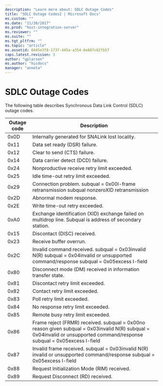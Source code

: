 ```yaml
---
description: "Learn more about: SDLC Outage Codes"
title: "SDLC Outage Codes2 | Microsoft Docs"
ms.custom: ""
ms.date: "11/30/2017"
ms.prod: "host-integration-server"
ms.reviewer: ""
ms.suite: ""
ms.tgt_pltfrm: ""
ms.topic: "article"
ms.assetid: 0445e3f8-1737-445a-a354-8e887c82fb57
caps.latest.revision: 3
author: "gplarsen"
ms.author: "hisdocs"
manager: "anneta"
---
```

# SDLC Outage Codes
The following table describes Synchronous Data Link Control (SDLC) outage codes.  
  
|Outage code|Description|  
|-----------------|-----------------|  
|0x0D|Internally generated for SNALink lost locality.|  
|0x11|Data set ready (DSR) failure.|  
|0x12|Clear to send (CTS) failure.|  
|0x14|Data carrier detect (DCD) failure.|  
|0x24|Nonproductive receive retry limit exceeded.|  
|0x25|Idle time-out retry limit exceeded.|  
|0x29|Connection problem. subqual = 0x00I-frame retransmission subqual nonzeroXID retransmission|  
|0x2D|Abnormal modem response.|  
|0x2E|Write time-out retry exceeded.|  
|0xA0|Exchange identification (XID) exchange failed on multidrop line. Subqual is address of secondary station.|  
|0x15|Discontact (DISC) received.|  
|0x23|Receive buffer overrun.|  
|0x2C|Invalid command received. subqual = 0x03invalid N(R) subqual = 0x04invalid or unsupported command/response subqual = 0x05excess I-field|  
|0x80|Disconnect mode (DM) received in information transfer state.|  
|0x81|Discontact retry limit exceeded.|  
|0x82|Contact retry limit exceeded.|  
|0x83|Poll retry limit exceeded.|  
|0x84|No response retry limit exceeded.|  
|0x85|Remote busy retry limit exceeded.|  
|0x86|Frame reject (FRMR) received. subqual = 0x00no reason given subqual = 0x03invalid N(R) subqual = 0x04invalid or unsupported command/response subqual = 0x05excess I-field|  
|0x87|Invalid frame received. subqual = 0x03invalid N(R) invalid or unsupported command/response subqual = 0x05excess I-field|  
|0x88|Request Initialization Mode (RIM) received.|  
|0x89|Request Disconnect (RD) received.|
